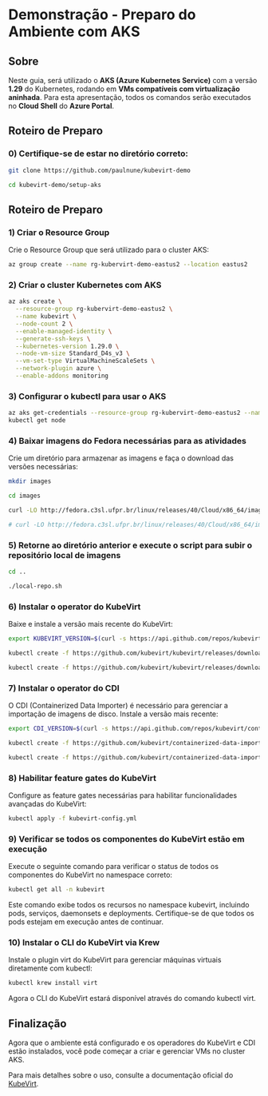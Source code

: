 # Demonstração - Preparo do Ambiente com AKS

## Sobre

Neste guia, será utilizado o **AKS (Azure Kubernetes Service)** com a versão **1.29** do Kubernetes, rodando em **VMs compatíveis com virtualização aninhada**. Para esta apresentação, todos os comandos serão executados no **Cloud Shell** do **Azure Portal**.

## Roteiro de Preparo

### 0) Certifique-se de estar no diretório correto:

```bash
git clone https://github.com/paulnune/kubevirt-demo

cd kubevirt-demo/setup-aks
```

## Roteiro de Preparo

### 1) Criar o Resource Group

Crie o Resource Group que será utilizado para o cluster AKS:

```bash
az group create --name rg-kubervirt-demo-eastus2 --location eastus2
```

### 2) Criar o cluster Kubernetes com AKS

```bash
az aks create \
  --resource-group rg-kubervirt-demo-eastus2 \
  --name kubevirt \
  --node-count 2 \
  --enable-managed-identity \
  --generate-ssh-keys \
  --kubernetes-version 1.29.0 \
  --node-vm-size Standard_D4s_v3 \
  --vm-set-type VirtualMachineScaleSets \
  --network-plugin azure \
  --enable-addons monitoring
```

### 3) Configurar o kubectl para usar o AKS

```bash
az aks get-credentials --resource-group rg-kubervirt-demo-eastus2 --name kubevirt
kubectl get node
```

### 4) Baixar imagens do Fedora necessárias para as atividades

Crie um diretório para armazenar as imagens e faça o download das versões necessárias:

```bash
mkdir images

cd images

curl -LO http://fedora.c3sl.ufpr.br/linux/releases/40/Cloud/x86_64/images/Fedora-Cloud-Base-Generic.x86_64-40-1.14.qcow2

# curl -LO http://fedora.c3sl.ufpr.br/linux/releases/40/Cloud/x86_64/images/Fedora-Cloud-Base-Azure.x86_64-40-1.14.vhdfixed.xz
```

### 5) Retorne ao diretório anterior e execute o script para subir o repositório local de imagens


```bash
cd ..

./local-repo.sh

```

### 6) Instalar o operator do KubeVirt

Baixe e instale a versão mais recente do KubeVirt:

```bash
export KUBEVIRT_VERSION=$(curl -s https://api.github.com/repos/kubevirt/kubevirt/releases/latest | grep '"tag_name":' | awk -F'"' '{print $4}')

kubectl create -f https://github.com/kubevirt/kubevirt/releases/download/${KUBEVIRT_VERSION}/kubevirt-operator.yaml

kubectl create -f https://github.com/kubevirt/kubevirt/releases/download/${KUBEVIRT_VERSION}/kubevirt-cr.yaml
```

### 7) Instalar o operator do CDI

O CDI (Containerized Data Importer) é necessário para gerenciar a importação de imagens de disco. Instale a versão mais recente:

```bash
export CDI_VERSION=$(curl -s https://api.github.com/repos/kubevirt/containerized-data-importer/releases/latest | grep '"tag_name":' | awk -F'"' '{print $4}')

kubectl create -f https://github.com/kubevirt/containerized-data-importer/releases/download/$CDI_VERSION/cdi-operator.yaml

kubectl create -f https://github.com/kubevirt/containerized-data-importer/releases/download/$CDI_VERSION/cdi-cr.yaml

```
### 8) Habilitar feature gates do KubeVirt

Configure as feature gates necessárias para habilitar funcionalidades avançadas do KubeVirt:

```bash
kubectl apply -f kubevirt-config.yml

```

### 9) Verificar se todos os componentes do KubeVirt estão em execução

Execute o seguinte comando para verificar o status de todos os componentes do KubeVirt no namespace correto:

```bash
kubectl get all -n kubevirt

```

Este comando exibe todos os recursos no namespace kubevirt, incluindo pods, serviços, daemonsets e deployments. Certifique-se de que todos os pods estejam em execução antes de continuar.

### 10) Instalar o CLI do KubeVirt via Krew

Instale o plugin virt do KubeVirt para gerenciar máquinas virtuais diretamente com kubectl:

```bash
kubectl krew install virt

```

Agora o CLI do KubeVirt estará disponível através do comando kubectl virt.

## Finalização

Agora que o ambiente está configurado e os operadores do KubeVirt e CDI estão instalados, você pode começar a criar e gerenciar VMs no cluster AKS.

Para mais detalhes sobre o uso, consulte a documentação oficial do [KubeVirt](https://kubevirt.io/user-guide/).
